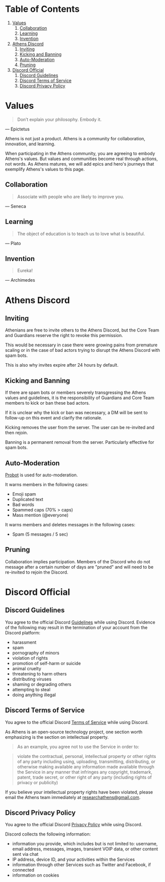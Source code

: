 # Table of Contents

1. [Values](#values)
   1. [Collaboration](#collaboration)
   1. [Learning](#learning)
   1. [Invention](#invention)
1. [Athens Discord](#athens-discord)
   1. [Inviting](#inviting)
   1. [Kicking and Banning](#kicking-and-banning)
   1. [Auto-Moderation](#auto-moderation)
   1. [Pruning](#pruning)
1. [Discord Official](#discord-official)
   1. [Discord Guidelines](#discord-guidelines)
   1. [Discord Terms of Service](#discord-terms-of-service)
   1. [Discord Privacy Policy](#discord-privacy-policy)



# Values
> Don’t explain your philosophy. Embody it.

— Epictetus

Athens is not just a product. Athens is a community for collaboration, innovation, and learning.

When participating in the Athens community, you are agreeing to embody Athens's values. But values and communities become real through actions, not words. As Athens matures, we will add epics and hero's journeys that exemplify Athens's values to this page.

## Collaboration

> Associate with people who are likely to improve you.

— Seneca

## Learning

> The object of education is to teach us to love what is beautiful.

— Plato

## Invention

> Eureka!

— Archimedes

# Athens Discord

## Inviting

Athenians are free to invite others to the Athens Discord, but the Core Team and Guardians reserve the right to revoke this permission.

This would be necessary in case there were growing pains from premature scaling or in the case of bad actors trying to disrupt the Athens Discord with spam bots.

This is also why invites expire after 24 hours by default.

## Kicking and Banning

If there are spam bots or members severely transgressing the Athens values and guidelines, it is the responsibility of Guardians and Core Team members to kick or ban these bad actors.

If it is unclear why the kick or ban was necessary, a DM will be sent to follow-up on this event and clarify the rationale.

Kicking removes the user from the server. The user can be re-invited and then rejoin.

Banning is a permanent removal from the server. Particularly effective for spam bots.

## Auto-Moderation

[Probot](probot.io) is used for auto-moderation.

It warns members in the following cases:

- Emoji spam
- Duplicated text
- Bad words
- Spammed caps (70% > caps)
- Mass mention (@everyone)

It warns members and deletes messages in the following cases:

- Spam (5 messages / 5 sec)

## Pruning

Collaboration implies participation. Members of the Discord who do not message after a certain number of days are "pruned" and will need to be re-invited to rejoin the Discord.

# Discord Official

## Discord Guidelines

You agree to the official Discord [Guidelines](https://discord.com/guidelines) while using Discord. Evidence of the following may result in the termination of your account from the Discord platform:

- harassment
- spam
- pornography of minors
- violation of rights
- promotion of self-harm or suicide
- animal cruelty
- threatening to harm others
- distributing viruses
- shaming or degrading others
- attempting to steal
- doing anything illegal

## Discord Terms of Service

You agree to the official Discord [Terms of Service](https://discord.com/terms) while using Discord.

As Athens is an open-source technology project, one section worth emphasizing is the section on intellectual property.

> As an example, you agree not to use the Service in order to:

> violate the contractual, personal, intellectual property or other rights of any party including using, uploading, transmitting, distributing, or otherwise making available any information made available through the Service in any manner that infringes any copyright, trademark, patent, trade secret, or other right of any party (including rights of privacy or publicity)

If you believe your intellectual property rights have been violated, please email the Athens team immediately at researchathens@gmail.com.

## Discord Privacy Policy

You agree to the official Discord [Privacy Policy](https://discord.com/privacy) while using Discord.

Discord collects the following information:

- information you provide, which includes but is not limited to: username, email address, messages, images, transient VOIP data, or other content sent via chat
- IP address, device ID, and your activities within the Services
- information through other Services such as Twitter and Facebook, if connected
- information on cookies
